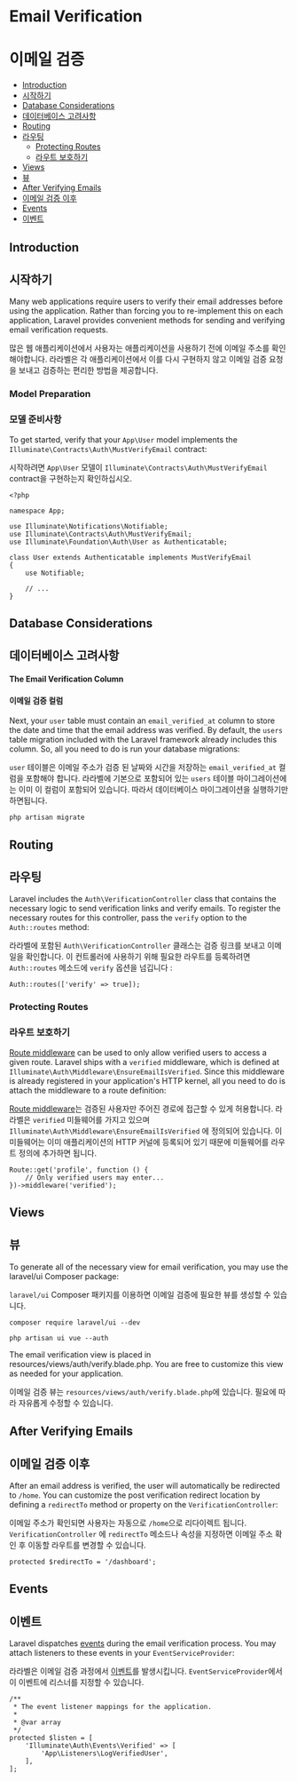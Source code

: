 # Email Verification
# 이메일 검증

- [Introduction](#introduction)
- [시작하기](#introduction)
- [Database Considerations](#verification-database)
- [데이터베이스 고려사항](#verification-database)
- [Routing](#verification-routing)
- [라우팅](#verification-routing)
    - [Protecting Routes](#protecting-routes)
    - [라우트 보호하기](#protecting-routes)
- [Views](#verification-views)
- [뷰](#verification-views)
- [After Verifying Emails](#after-verifying-emails)
- [이메일 검증 이후](#after-verifying-emails)
- [Events](#events)
- [이벤트](#events)

<a name="introduction"></a>
## Introduction
## 시작하기

Many web applications require users to verify their email addresses before using the application. Rather than forcing you to re-implement this on each application, Laravel provides convenient methods for sending and verifying email verification requests.

많은 웹 애플리케이션에서 사용자는 애플리케이션을 사용하기 전에 이메일 주소를 확인해야합니다. 라라벨은 각 애플리케이션에서 이를 다시 구현하지 않고 이메일 검증 요청을 보내고 검증하는 편리한 방법을 제공합니다.

### Model Preparation
### 모델 준비사항

To get started, verify that your `App\User` model implements the `Illuminate\Contracts\Auth\MustVerifyEmail` contract:

시작하려면 `App\User` 모델이 `Illuminate\Contracts\Auth\MustVerifyEmail` contract을 구현하는지 확인하십시오.


    <?php

    namespace App;

    use Illuminate\Notifications\Notifiable;
    use Illuminate\Contracts\Auth\MustVerifyEmail;
    use Illuminate\Foundation\Auth\User as Authenticatable;

    class User extends Authenticatable implements MustVerifyEmail
    {
        use Notifiable;

        // ...
    }

<a name="verification-database"></a>
## Database Considerations
## 데이터베이스 고려사항

#### The Email Verification Column
#### 이메일 검증 컬럼

Next, your `user` table must contain an `email_verified_at` column to store the date and time that the email address was verified. By default, the `users` table migration included with the Laravel framework already includes this column. So, all you need to do is run your database migrations:

`user` 테이블은 이메일 주소가 검증 된 날짜와 시간을 저장하는 `email_verified_at` 컬럼을 포함해야 합니다. 라라벨에 기본으로 포함되어 있는 `users` 테이블 마이그레이션에는 이미 이 컬럼이 포함되어 있습니다. 따라서 데이터베이스 마이그레이션을 실행하기만 하면됩니다.

    php artisan migrate

<a name="verification-routing"></a>
## Routing
## 라우팅

Laravel includes the `Auth\VerificationController` class that contains the necessary logic to send verification links and verify emails. To register the necessary routes for this controller, pass the `verify` option to the `Auth::routes` method:

라라벨에 포함된 `Auth\VerificationController` 클래스는 검증 링크를 보내고 이메일을 확인합니다. 이 컨트롤러에 사용하기 위해 필요한 라우트를 등록하려면 `Auth::routes` 메소드에 `verify` 옵션을 넘깁니다 :

    Auth::routes(['verify' => true]);

<a name="protecting-routes"></a>
### Protecting Routes
### 라우트 보호하기

[Route middleware](/docs/{{version}}/middleware) can be used to only allow verified users to access a given route. Laravel ships with a `verified` middleware, which is defined at `Illuminate\Auth\Middleware\EnsureEmailIsVerified`. Since this middleware is already registered in your application's HTTP kernel, all you need to do is attach the middleware to a route definition:

[Route middleware](/docs/{{version}}/middleware)는 검증된 사용자만 주어진 경로에 접근할 수 있게 허용합니다. 라라벨은 `verified` 미들웨어를 가지고 있으며 `Illuminate\Auth\Middleware\EnsureEmailIsVerified` 에 정의되어 있습니다. 이 미들웨어는 이미 애플리케이션의 HTTP 커널에 등록되어 있기 때문에 미들웨어를 라우트 정의에 추가하면 됩니다.

    Route::get('profile', function () {
        // Only verified users may enter...
    })->middleware('verified');

<a name="verification-views"></a>
## Views
## 뷰

To generate all of the necessary view for email verification, you may use the laravel/ui Composer package:

`laravel/ui` Composer 패키지를 이용하면 이메일 검증에 필요한 뷰를 생성할 수 있습니다.

    composer require laravel/ui --dev
    
    php artisan ui vue --auth
    
The email verification view is placed in resources/views/auth/verify.blade.php. You are free to customize this view as needed for your application.

이메일 검증 뷰는 `resources/views/auth/verify.blade.php`에 있습니다. 필요에 따라 자유롭게 수정할 수 있습니다.

<a name="after-verifying-emails"></a>
## After Verifying Emails
## 이메일 검증 이후

After an email address is verified, the user will automatically be redirected to `/home`. You can customize the post verification redirect location by defining a `redirectTo` method or property on the `VerificationController`:

이메일 주소가 확인되면 사용자는 자동으로 `/home`으로 리다이렉트 됩니다. `VerificationController` 에 `redirectTo` 메소드나 속성을 지정하면 이메일 주소 확인 후 이동할 라우트를 변경할 수 있습니다. 

    protected $redirectTo = '/dashboard';

<a name="events"></a>
## Events
## 이벤트

Laravel dispatches [events](/docs/{{version}}/events) during the email verification process. You may attach listeners to these events in your `EventServiceProvider`:

라라벨은 이메일 검증 과정에서 [이벤트](/docs/{{version}}/events)를 발생시킵니다. `EventServiceProvider`에서 이 이벤트에 리스너를 지정할 수 있습니다.

    /**
     * The event listener mappings for the application.
     *
     * @var array
     */
    protected $listen = [
        'Illuminate\Auth\Events\Verified' => [
            'App\Listeners\LogVerifiedUser',
        ],
    ];
